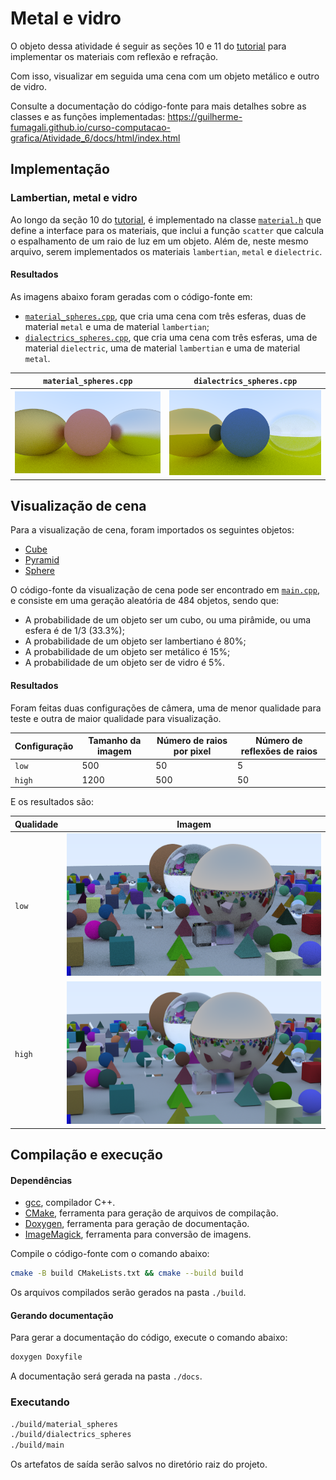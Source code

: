 # Metal e vidro

O objeto dessa atividade é seguir as seções 10 e 11 do [tutorial](https://raytracing.github.io/books/RayTracingInOneWeekend.html#diffusematerials) para implementar os materiais com reflexão e refração.

Com isso, visualizar em seguida uma cena com um objeto metálico e outro de vidro.

Consulte a documentação do código-fonte para mais detalhes sobre as classes e as funções implementadas: https://guilherme-fumagali.github.io/curso-computacao-grafica/Atividade_6/docs/html/index.html

## Implementação

### Lambertian, metal e vidro
 
Ao longo da seção 10 do [tutorial](https://raytracing.github.io/books/RayTracingInOneWeekend.html#diffusematerials), é implementado na classe [`material.h`](src/headers/material.h) que define a interface para os materiais, que inclui a função `scatter` que calcula o espalhamento de um raio de luz em um objeto. Além de, neste mesmo arquivo, serem implementados os materiais `lambertian`, `metal` e `dielectric`.

#### Resultados

As imagens abaixo foram geradas com o código-fonte em:
- [`material_spheres.cpp`](src/material_spheres.cpp), que cria uma cena com três esferas, duas de material `metal` e uma de material `lambertian`;
- [`dialectrics_spheres.cpp`](src/dialectrics_spheres.cpp), que cria uma cena com três esferas, uma de material `dielectric`, uma de material `lambertian` e uma de material `metal`.


| `material_spheres.cpp`                                         | `dialectrics_spheres.cpp`                                        |
|----------------------------------------------------------------|------------------------------------------------------------------|
| <img src="src/static/images/material_spheres.png" width="300"> | <img src="src/static/images/dieletrics_spheres.png" width="300"> |

## Visualização de cena

Para a visualização de cena, foram importados os seguintes objetos:
    
- [Cube](src/static/objects/cube.obj)
- [Pyramid](src/static/objects/pyramid.obj)
- [Sphere](src/headers/hittable/HittableSphere.h)

O código-fonte da visualização de cena pode ser encontrado em [`main.cpp`](src/main.cpp), e consiste em uma geração aleatória de 484 objetos, sendo que:

- A probabilidade de um objeto ser um cubo, ou uma pirâmide, ou uma esfera é de 1/3 (33.3%);
- A probabilidade de um objeto ser lambertiano é 80%;
- A probabilidade de um objeto ser metálico é 15%;
- A probabilidade de um objeto ser de vidro é 5%.

#### Resultados

Foram feitas duas configurações de câmera, uma de menor qualidade para teste e outra de maior qualidade para visualização.

| Configuração | Tamanho da imagem | Número de raios por pixel | Número de reflexões de raios |
|--------------|-------------------|---------------------------|------------------------------|
| `low`        | 500               | 50                        | 5                            |
| `high`       | 1200              | 500                       | 50                           |

E os resultados são:

| Qualidade | Imagem                                                   |
|-----------|----------------------------------------------------------|
| `low`     | <img src="src/static/images/main_500_50_5.png" width="500"> |
| `high`    | <img src="src/static/images/main.png" width="1200"> |

## Compilação e execução

#### Dependências

- [gcc](https://gcc.gnu.org/), compilador C++.
- [CMake](https://cmake.org/), ferramenta para geração de arquivos de compilação.
- [Doxygen](https://www.doxygen.nl/index.html), ferramenta para geração de documentação.
- [ImageMagick](https://imagemagick.org/index.php), ferramenta para conversão de imagens.

Compile o código-fonte com o comando abaixo:

```bash 
cmake -B build CMakeLists.txt && cmake --build build
```

Os arquivos compilados serão gerados na pasta `./build`.

#### Gerando documentação

Para gerar a documentação do código, execute o comando abaixo:

```bash
doxygen Doxyfile
```

A documentação será gerada na pasta `./docs`.

### Executando

```bash
./build/material_spheres
./build/dialectrics_spheres
./build/main
```

Os artefatos de saída serão salvos no diretório raiz do projeto.